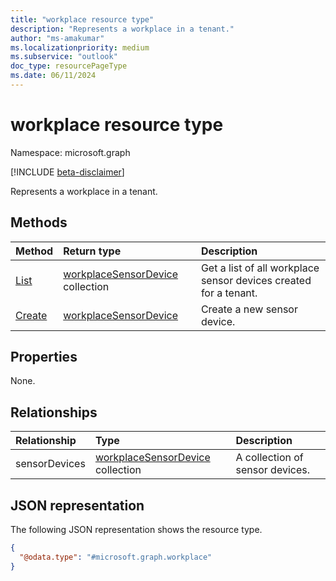 ```yaml
---
title: "workplace resource type"
description: "Represents a workplace in a tenant."
author: "ms-amakumar"
ms.localizationpriority: medium
ms.subservice: "outlook"
doc_type: resourcePageType
ms.date: 06/11/2024
---
```


# workplace resource type

Namespace: microsoft.graph

[!INCLUDE [beta-disclaimer](../../includes/beta-disclaimer.md)]

Represents a workplace in a tenant.

## Methods

|Method|Return type|Description|
|:---|:---|:---|
|[List](../api/workplace-list-sensordevices.md)|[workplaceSensorDevice](../resources/workplacesensordevice.md) collection|Get a list of all workplace sensor devices created for a tenant.|
|[Create](../api/workplace-post-sensordevices.md)|[workplaceSensorDevice](../resources/workplacesensordevice.md)|Create a new sensor device.|

## Properties

None.

## Relationships

|Relationship|Type|Description|
|:---|:---|:---|
|sensorDevices|[workplaceSensorDevice](../resources/workplacesensordevice.md) collection|A collection of sensor devices.|

## JSON representation

The following JSON representation shows the resource type.

<!-- {
  "blockType": "resource",
  "keyProperty": "id",
  "@odata.type": "microsoft.graph.workplace",
  "openType": false
}
-->
``` json
{
  "@odata.type": "#microsoft.graph.workplace"
}
```
